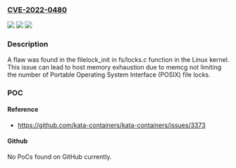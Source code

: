 ### [CVE-2022-0480](https://cve.mitre.org/cgi-bin/cvename.cgi?name=CVE-2022-0480)
![](https://img.shields.io/static/v1?label=Product&message=kernel&color=blue)
![](https://img.shields.io/static/v1?label=Version&message=n%2Fa&color=blue)
![](https://img.shields.io/static/v1?label=Vulnerability&message=CWE-770%20-%20Allocation%20of%20Resources%20Without%20Limits%20or%20Throttling.&color=brighgreen)

### Description

A flaw was found in the filelock_init in fs/locks.c function in the Linux kernel. This issue can lead to host memory exhaustion due to memcg not limiting the number of Portable Operating System Interface (POSIX) file locks.

### POC

#### Reference
- https://github.com/kata-containers/kata-containers/issues/3373

#### Github
No PoCs found on GitHub currently.

